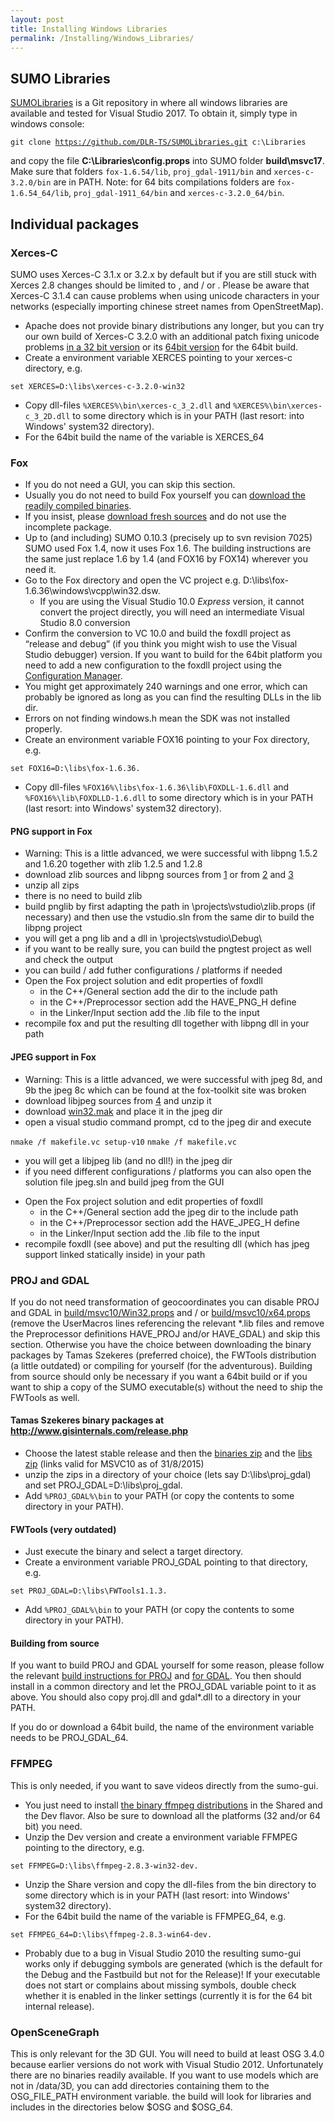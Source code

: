 ```yaml
---
layout: post
title: Installing Windows Libraries
permalink: /Installing/Windows_Libraries/
---
```


SUMO Libraries
--------------

[SUMOLibraries](https://github.com/DLR-TS/SUMOLibraries) is a Git repository in where all windows libraries are available and tested for Visual Studio 2017. To obtain it, simply type in windows console:

`git clone `[`https://github.com/DLR-TS/SUMOLibraries.git`](https://github.com/DLR-TS/SUMOLibraries.git)` c:\Libraries`

and copy the file **C:\\Libraries\\config.props** into SUMO folder **build\\msvc17**. Make sure that folders `fox-1.6.54/lib`, `proj_gdal-1911/bin` and `xerces-c-3.2.0/bin` are in PATH. Note: for 64 bits compilations folders are `fox-1.6.54_64/lib`, `proj_gdal-1911_64/bin` and `xerces-c-3.2.0_64/bin`.

Individual packages
-------------------

### Xerces-C

SUMO uses Xerces-C 3.1.x or 3.2.x by default but if you are still stuck with Xerces 2.8 changes should be limited to , and / or . Please be aware that Xerces-C 3.1.4 can cause problems when using unicode characters in your networks (especially importing chinese street names from OpenStreetMap).

-   Apache does not provide binary distributions any longer, but you can try our own build of Xerces-C 3.2.0 with an additional patch fixing unicode problems [in a 32 bit version](http://sourceforge.net/projects/sumo/files/dependencies/xerces-c-3.2.0-win32vc12.zip) or its [64bit version](http://sourceforge.net/projects/sumo/files/dependencies/xerces-c-3.2.0-win64vc12.zip) for the 64bit build.
-   Create a environment variable XERCES pointing to your xerces-c directory, e.g.

`set XERCES=D:\libs\xerces-c-3.2.0-win32`

-   Copy dll-files `%XERCES%\bin\xerces-c_3_2.dll` and `%XERCES%\bin\xerces-c_3_2D.dll` to some directory which is in your PATH (last resort: into Windows' system32 directory).
-   For the 64bit build the name of the variable is XERCES_64

### Fox

-   If you do not need a GUI, you can skip this section.
-   Usually you do not need to build Fox yourself you can [download the readily compiled binaries](http://sourceforge.net/projects/sumo/files/dependencies/).
-   If you insist, please [download fresh sources](http://www.fox-toolkit.org/download.html) and do not use the incomplete package.
-   Up to (and including) SUMO 0.10.3 (precisely up to svn revision 7025) SUMO used Fox 1.4, now it uses Fox 1.6. The building instructions are the same just replace 1.6 by 1.4 (and FOX16 by FOX14) wherever you need it.
-   Go to the Fox directory and open the VC project e.g. D:\\libs\\fox-1.6.36\\windows\\vcpp\\win32.dsw.
    -   If you are using the Visual Studio 10.0 *Express* version, it cannot convert the project directly, you will need an intermediate Visual Studio 8.0 conversion
-   Confirm the conversion to VC 10.0 and build the foxdll project as “release and debug” (if you think you might wish to use the Visual Studio debugger) version. If you want to build for the 64bit platform you need to add a new configuration to the foxdll project using the [Configuration Manager](http://msdn.microsoft.com/en-us/library/t1hy4dhz(VS.80).aspx).
-   You might get approximately 240 warnings and one error, which can probably be ignored as long as you can find the resulting DLLs in the lib dir.
-   Errors on not finding windows.h mean the SDK was not installed properly.
-   Create an environment variable FOX16 pointing to your Fox directory, e.g.

`set FOX16=D:\libs\fox-1.6.36.`

-   Copy dll-files `%FOX16%\libs\fox-1.6.36\lib\FOXDLL-1.6.dll` and `%FOX16%\lib\FOXDLLD-1.6.dll` to some directory which is in your PATH (last resort: into Windows' system32 directory).

#### PNG support in Fox

-   Warning: This is a little advanced, we were successful with libpng 1.5.2 and 1.6.20 together with zlib 1.2.5 and 1.2.8
-   download zlib sources and libpng sources from [1](http://ftp.fox-toolkit.org/pub/) or from [2](http://www.libpng.org/pub/png/libpng.html) and [3](http://www.zlib.net/)
-   unzip all zips
-   there is no need to build zlib
-   build pnglib by first adapting the path in <libpng>\\projects\\vstudio\\zlib.props (if necessary) and then use the vstudio.sln from the same dir to build the libpng project
-   you will get a png lib and a dll in <libpng>\\projects\\vstudio\\Debug\\
-   if you want to be really sure, you can build the pngtest project as well and check the output
-   you can build / add futher configurations / platforms if needed
-   Open the Fox project solution and edit properties of foxdll
    -   in the C++/General section add the <libpng> dir to the include path
    -   in the C++/Preprocessor section add the HAVE_PNG_H define
    -   in the Linker/Input section add the .lib file to the input
-   recompile fox and put the resulting dll together with libpng dll in your path

#### JPEG support in Fox

-   Warning: This is a little advanced, we were successful with jpeg 8d, and 9b the jpeg 8c which can be found at the fox-toolkit site was broken
-   download libjpeg sources from [4](http://www.ijg.org/) and unzip it
-   download [win32.mak](http://www.bvbcode.com/code/f2kivdrh-395674-down) and place it in the jpeg dir
-   open a visual studio command prompt, cd to the jpeg dir and execute

`nmake /f makefile.vc setup-v10`
`nmake /f makefile.vc`

-   you will get a libjpeg lib (and no dll!) in the jpeg dir
-   if you need different configurations / platforms you can also open the solution file jpeg.sln and build jpeg from the GUI

<!-- -->

-   Open the Fox project solution and edit properties of foxdll
    -   in the C++/General section add the jpeg dir to the include path
    -   in the C++/Preprocessor section add the HAVE_JPEG_H define
    -   in the Linker/Input section add the .lib file to the input
-   recompile foxdll (see above) and put the resulting dll (which has jpeg support linked statically inside) in your path

### PROJ and GDAL

If you do not need transformation of geocoordinates you can disable PROJ and GDAL in [build/msvc10/Win32.props](http://apps.sourceforge.net/trac/sumo/browser/trunk/sumo/build/msvc10/Win32.props) and / or [build/msvc10/x64.props](http://apps.sourceforge.net/trac/sumo/browser/trunk/sumo/build/msvc10/x64.props) (remove the UserMacros lines referencing the relevant \*.lib files and remove the Preprocessor definitions HAVE_PROJ and/or HAVE_GDAL) and skip this section. Otherwise you have the choice between downloading the binary packages by Tamas Szekeres (preferred choice), the FWTools distribution (a little outdated) or compiling for yourself (for the adventurous). Building from source should only be necessary if you want a 64bit build or if you want to ship a copy of the SUMO executable(s) without the need to ship the FWTools as well.

#### Tamas Szekeres binary packages at <http://www.gisinternals.com/release.php>

-   Choose the latest stable release and then the [binaries zip](http://download.gisinternals.com/sdk/downloads/release-1600-gdal-1-11-1-mapserver-6-4-1.zip) and the [libs zip](http://download.gisinternals.com/sdk/downloads/release-1600-gdal-1-11-1-mapserver-6-4-1-libs.zip) (links valid for MSVC10 as of 31/8/2015)
-   unzip the zips in a directory of your choice (lets say D:\\libs\\proj_gdal) and set PROJ_GDAL=D:\\libs\\proj_gdal.
-   Add `%PROJ_GDAL%\bin` to your PATH (or copy the contents to some directory in your PATH).

#### FWTools (very outdated)

-   Just execute the binary and select a target directory.
-   Create a environment variable PROJ_GDAL pointing to that directory, e.g.

`set PROJ_GDAL=D:\libs\FWTools1.1.3.`

-   Add `%PROJ_GDAL%\bin` to your PATH (or copy the contents to some directory in your PATH).

#### Building from source

If you want to build PROJ and GDAL yourself for some reason, please follow the relevant [build instructions for PROJ](http://trac.osgeo.org/proj/browser/trunk/proj/README) and [for GDAL](http://trac.osgeo.org/gdal/wiki/BuildingOnWindows). You then should install in a common directory and let the PROJ_GDAL variable point to it as above. You should also copy proj.dll and gdal\*.dll to a directory in your PATH.

If you do or download a 64bit build, the name of the environment variable needs to be PROJ_GDAL_64.

### FFMPEG

This is only needed, if you want to save videos directly from the sumo-gui.

-   You just need to install [the binary ffmpeg distributions](http://ffmpeg.zeranoe.com/builds/) in the Shared and the Dev flavor. Also be sure to download all the platforms (32 and/or 64 bit) you need.
-   Unzip the Dev version and create a environment variable FFMPEG pointing to the directory, e.g.

`set FFMPEG=D:\libs\ffmpeg-2.8.3-win32-dev.`

-   Unzip the Share version and copy the dll-files from the bin directory to some directory which is in your PATH (last resort: into Windows' system32 directory).
-   For the 64bit build the name of the variable is FFMPEG_64, e.g.

`set FFMPEG_64=D:\libs\ffmpeg-2.8.3-win64-dev.`

-   Probably due to a bug in Visual Studio 2010 the resulting sumo-gui works only if debugging symbols are generated (which is the default for the Debug and the Fastbuild but not for the Release)! If your executable does not start or complains about missing symbols, double check whether it is enabled in the linker settings (currently it is for the 64 bit internal release).

### OpenSceneGraph

This is only relevant for the 3D GUI. You will need to build at least OSG 3.4.0 because earlier versions do not work with Visual Studio 2012. Unfortunately there are no binaries readily available. If you want to use models which are not in <SUMO>/data/3D, you can add directories containing them to the OSG_FILE_PATH environment variable. the build will look for libraries and includes in the directories below $OSG and $OSG_64.